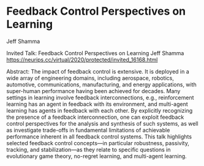 # Feedback Control Perspectives on Learning
Jeff Shamma

Invited Talk:
Feedback Control Perspectives on Learning
Jeff Shamma
https://neurips.cc/virtual/2020/protected/invited_16168.html

Abstract: The impact of feedback control is extensive. It is deployed in a wide array of engineering domains, including aerospace, robotics, automotive, communications, manufacturing, and energy applications, with super-human performance having been achieved for decades. Many settings in learning involve feedback interconnections, e.g., reinforcement learning has an agent in feedback with its environment, and multi-agent learning has agents in feedback with each other. By explicitly recognizing the presence of a feedback interconnection, one can exploit feedback control perspectives for the analysis and synthesis of such systems, as well as investigate trade-offs in fundamental limitations of achievable performance inherent in all feedback control systems. This talk highlights selected feedback control concepts—in particular robustness, passivity, tracking, and stabilization—as they relate to specific questions in evolutionary game theory, no-regret learning, and multi-agent learning.
